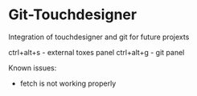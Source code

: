 # Git-Touchdesigner
Integration of touchdesigner and git for future projexts

ctrl+alt+s - external toxes panel
ctrl+alt+g - git panel

Known issues: 
- fetch is not working properly
